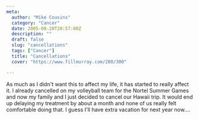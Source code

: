 ```yaml
---
meta:
  author: "Mike Cousins"
  category: "Cancer"
  date: 2005-08-20T20:57:00Z
  description: ""
  draft: false
  slug: "cancellations"
  tags: ["Cancer"]
  title: "Cancellations"
  cover: "https://www.fillmurray.com/200/300"

---
```


As much as I didn't want this to affect my life, it has started to really affect
it. I already cancelled on my volleyball team for the Nortel Summer Games and
now my family and I just decided to cancel our Hawaii trip. It would end up
delaying my treatment by about a month and none of us really felt comfortable
doing that. I guess I'll have extra vacation for next year now....